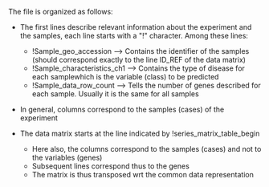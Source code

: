The file is organized as follows:

- The first lines describe relevant information about the experiment and the samples, each line starts with a "!" character. Among these lines:
	- !Sample\_geo\_accession  --> Contains the identifier of the samples (should correspond exactly to the line ID_REF of the data matrix)
	- !Sample\_characteristics\_ch1  --> Contains the type of disease for each samplewhich is the variable (class) to be predicted
	- !Sample\_data\_row\_count  --> Tells the number of genes described for each sample. Usually it is the same for all samples
	
- In general, columns correspond to the samples (cases) of the experiment

- The data matrix starts at the line indicated by !series\_matrix\_table\_begin
	- Here also, the columns correspond to the samples (cases) and not to the variables (genes)
	- Subsequent lines correspond thus to the genes
	- The matrix is thus transposed wrt the common data representation


